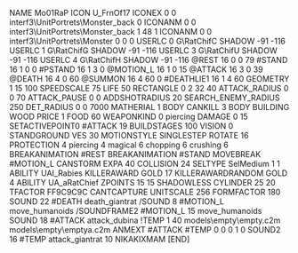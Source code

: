 NAME 			Mo01RaP
ICON 			U_FrnOf17
ICONEX 0 0 interf3\UnitPortrets\Monster_back 0
ICONANM 0 0 interf3\UnitPortrets\Monster_back 1 48 1
ICONANM 0 0 interf3\UnitPortrets\Monster 0 0 0
USERLC 			0 G\RatChifC SHADOW -91 -116
USERLC 			1 G\RatChifG SHADOW -91 -116
USERLC 			3 G\RatChifU SHADOW -91 -116
USERLC 			4 G\RatChifH SHADOW -91 -116
@REST      		16 0 0 79
#STAND     		16 1 0 0
#PSTAND    		16 1 3 0
@MOTION_L  		16 1 0 15
@ATTACK    		16 3 0 39
@DEATH     		16 4 0 60
@SUMMON     		16 4 60 0 
#DEATHLIE1 		16 1 4 60
GEOMETRY 		1 15 100
SPEEDSCALE 75
LIFE     		50
RECTANGLE 		0 2 32 40
ATTACK_RADIUS 		0 0 70
ATTACK_PAUSE 		0 0
ADDSHOTRADIUS 		20
SEARCH_ENEMY_RADIUS 	250
DET_RADIUS 		0 0 7000
MATHERIAL 		1 BODY
CANKILL 3 BODY BUILDING WOOD 
PRICE 			1 FOOD 60
WEAPONKIND 		0 piercing
DAMAGE   		0 15
SETACTIVEPOINT0		#ATTACK 19 
BUILDSTAGES 		100
VISION 			0
STANDGROUND
VES 			30
MOTIONSTYLE 		SINGLESTEP
ROTATE 			16
PROTECTION 		4 piercing 4 magical 6 chopping 6 crushing 6
BREAKANIMATION 		#REST
BREAKANIMATION 		#STAND
MOVEBREAK 		#MOTION_L
CANSTORM
EXPA 40
COLLISION 24
SELTYPE SelMedium 1 1
ABILITY	UAI_Rabies
KILLERAWARD             GOLD 17
KILLERAWARDRANDOM       GOLD 4
ABILITY			UA_aRatChief
ZPOINTS 15 15
SHADOWLESS
CYLINDER 25 20
TFACTOR FF9C9C9C
CANTCAPTURE
UNITSCALE		256
FORMFACTOR 180
SOUND 22 #DEATH death_giantrat
/SOUND 8 #MOTION_L move_humanoids
/SOUNDFRAME2 #MOTION_L 15 move_humanoids
SOUND 18 #ATTACK attack_dubina
!TEMP  1 40 models\empty\empty.c2m models\empty\emptya.c2m
ANMEXT #ATTACK #TEMP 0 0 0 1 0
SOUND2  16 #TEMP attack_giantrat 10
NIKAKIXMAM
[END]
